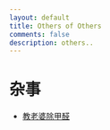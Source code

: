 ```yaml
---
layout: default
title: Others of Others
comments: false
description: others..
---
```


# 杂事
* [教老婆除甲醛](cho2.html)